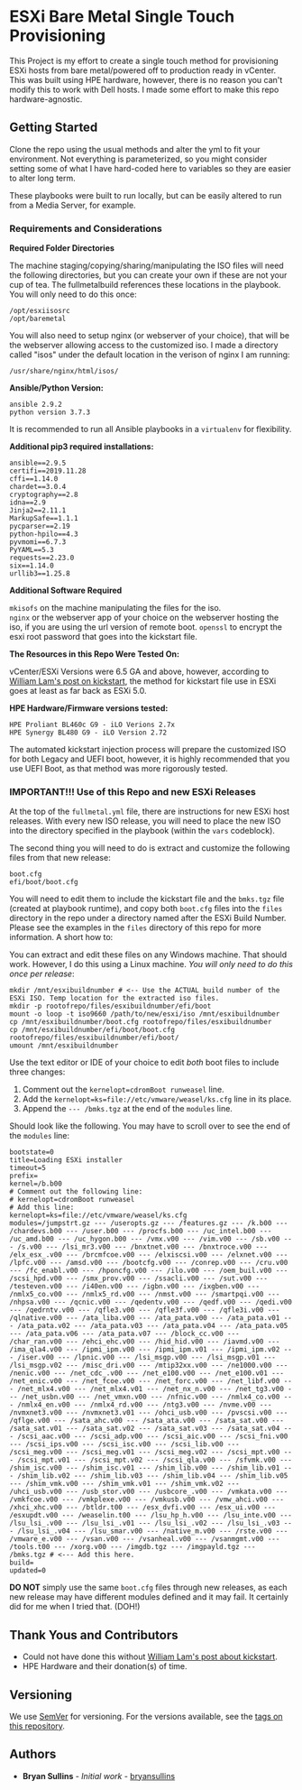# ESXi Bare Metal Single Touch Provisioning

This Project is my effort to create a single touch method for provisioning ESXi hosts from bare metal/powered off to production ready in vCenter. This was built using HPE hardware, however, there is no reason you can't modify this to work with Dell hosts. I made some effort to make this repo hardware-agnostic.

## Getting Started

Clone the repo using the usual methods and alter the yml to fit your environment. Not everything is parameterized, so you might consider setting some of what I have hard-coded here to variables so they are easier to alter long term.

These playbooks were built to run locally, but can be easily altered to run from a Media Server, for example.

### Requirements and Considerations

**Required Folder Directories**

The machine staging/copying/sharing/manipulating the ISO files will need the following directories, but you can create your own if these are not your cup of tea. The fullmetalbuild references these locations in the playbook. You will only need to do this once:

    /opt/esxiisosrc  
    /opt/baremetal  

You will also need to setup nginx (or webserver of your choice), that will be the webserver allowing access to the customized iso. I made a directory called "isos" under the default location in the verison of nginx I am running:

    /usr/share/nginx/html/isos/

**Ansible/Python Version:**

    ansible 2.9.2  
    python version 3.7.3    

It is recommended to run all Ansible playbooks in a `virtualenv` for flexibility.

**Additional pip3 required installations:**  

    ansible==2.9.5  
    certifi==2019.11.28  
    cffi==1.14.0  
    chardet==3.0.4  
    cryptography==2.8  
    idna==2.9  
    Jinja2==2.11.1  
    MarkupSafe==1.1.1  
    pycparser==2.19  
    python-hpilo==4.3  
    pyvmomi==6.7.3  
    PyYAML==5.3  
    requests==2.23.0  
    six==1.14.0  
    urllib3==1.25.8   

**Additional Software Required**

`mkisofs` on the machine manipulating the files for the iso.  
`nginx` or the webserver app of your choice on the webserver hosting the iso, if you are using the url version of remote boot.
`openssl` to encrypt the esxi root password that goes into the kickstart file.

**The Resources in this Repo Were Tested On:**

vCenter/ESXi Versions were 6.5 GA and above, however, according to [William Lam's post on kickstart](https://www.virtuallyghetto.com/2012/03/how-to-create-bootable-esxi-5-iso.html), the method for kickstart file use in ESXi goes at least as far back as ESXi 5.0.

**HPE Hardware/Firmware versions tested:**

    HPE Proliant BL460c G9 - iLO Verions 2.7x   
    HPE Synergy BL480 G9 - iLO Version 2.72  

The automated kickstart injection process will prepare the customized ISO for both Legacy and UEFI boot, however, it is highly recommended that you use UEFI Boot, as that method was more rigorously tested.

### IMPORTANT!!! Use of this Repo and new ESXi Releases

At the top of the `fullmetal.yml` file, there are instructions for new ESXi host releases. With every new ISO release, you will need to place the new ISO into the directory specified in the playbook (within the `vars` codeblock).

The second thing you will need to do is extract and customize the following files from that new release:

    boot.cfg  
    efi/boot/boot.cfg  

You will need to edit them to include the kickstart file and the `bmks.tgz` file (created at playbook runtime), and copy both `boot.cfg` files into the `files` directory in the repo under a directory named after the ESXi Build Number. Please see the examples in the `files` directory of this repo for more information. A short how to:

You can extract and edit these files on any Windows machine. That should work. However, I do this using a Linux machine. *You will only need to do this once per release*:

    mkdir /mnt/esxibuildnumber # <-- Use the ACTUAL build number of the ESXi ISO. Temp location for the extracted iso files.
    mkdir -p rootofrepo/files/esxibuildnumber/efi/boot
    mount -o loop -t iso9660 /path/to/new/esxi/iso /mnt/esxibuildnumber
    cp /mnt/esxibuildnumber/boot.cfg rootofrepo/files/esxibuildnumber
    cp /mnt/esxibuildnumber/efi/boot/boot.cfg rootofrepo/files/esxibuildnumber/efi/boot/
    umount /mnt/esxibuildnumber

Use the text editor or IDE of your choice to edit *both* boot files to include three changes:

1. Comment out the `kernelopt=cdromBoot runweasel` line.
2. Add the `kernelopt=ks=file://etc/vmware/weasel/ks.cfg` line in its place.
3. Append the `--- /bmks.tgz` at the end of the `modules` line.

Should look like the following. You may have to scroll over to see the end of the `modules` line:

    bootstate=0  
    title=Loading ESXi installer  
    timeout=5  
    prefix=  
    kernel=/b.b00  
    # Comment out the following line:  
    # kernelopt=cdromBoot runweasel  
    # Add this line:  
    kernelopt=ks=file://etc/vmware/weasel/ks.cfg  
    modules=/jumpstrt.gz --- /useropts.gz --- /features.gz --- /k.b00 --- /chardevs.b00 --- /user.b00 --- /procfs.b00 --- /uc_intel.b00 --- /uc_amd.b00 --- /uc_hygon.b00 --- /vmx.v00 --- /vim.v00 --- /sb.v00 --- /s.v00 --- /lsi_mr3.v00 --- /bnxtnet.v00 --- /bnxtroce.v00 --- /elx_esx_.v00 --- /brcmfcoe.v00 --- /elxiscsi.v00 --- /elxnet.v00 --- /lpfc.v00 --- /amsd.v00 --- /bootcfg.v00 --- /conrep.v00 --- /cru.v00 --- /fc_enabl.v00 --- /hponcfg.v00 --- /ilo.v00 --- /oem_buil.v00 --- /scsi_hpd.v00 --- /smx_prov.v00 --- /ssacli.v00 --- /sut.v00 --- /testeven.v00 --- /i40en.v00 --- /igbn.v00 --- /ixgben.v00 --- /nmlx5_co.v00 --- /nmlx5_rd.v00 --- /nmst.v00 --- /smartpqi.v00 --- /nhpsa.v00 --- /qcnic.v00 --- /qedentv.v00 --- /qedf.v00 --- /qedi.v00 --- /qedrntv.v00 --- /qfle3.v00 --- /qfle3f.v00 --- /qfle3i.v00 --- /qlnative.v00 --- /ata_liba.v00 --- /ata_pata.v00 --- /ata_pata.v01 --- /ata_pata.v02 --- /ata_pata.v03 --- /ata_pata.v04 --- /ata_pata.v05 --- /ata_pata.v06 --- /ata_pata.v07 --- /block_cc.v00 --- /char_ran.v00 --- /ehci_ehc.v00 --- /hid_hid.v00 --- /iavmd.v00 --- /ima_qla4.v00 --- /ipmi_ipm.v00 --- /ipmi_ipm.v01 --- /ipmi_ipm.v02 --- /iser.v00 --- /lpnic.v00 --- /lsi_msgp.v00 --- /lsi_msgp.v01 --- /lsi_msgp.v02 --- /misc_dri.v00 --- /mtip32xx.v00 --- /ne1000.v00 --- /nenic.v00 --- /net_cdc_.v00 --- /net_e100.v00 --- /net_e100.v01 --- /net_enic.v00 --- /net_fcoe.v00 --- /net_forc.v00 --- /net_libf.v00 --- /net_mlx4.v00 --- /net_mlx4.v01 --- /net_nx_n.v00 --- /net_tg3.v00 --- /net_usbn.v00 --- /net_vmxn.v00 --- /nfnic.v00 --- /nmlx4_co.v00 --- /nmlx4_en.v00 --- /nmlx4_rd.v00 --- /ntg3.v00 --- /nvme.v00 --- /nvmxnet3.v00 --- /nvmxnet3.v01 --- /ohci_usb.v00 --- /pvscsi.v00 --- /qflge.v00 --- /sata_ahc.v00 --- /sata_ata.v00 --- /sata_sat.v00 --- /sata_sat.v01 --- /sata_sat.v02 --- /sata_sat.v03 --- /sata_sat.v04 --- /scsi_aac.v00 --- /scsi_adp.v00 --- /scsi_aic.v00 --- /scsi_fni.v00 --- /scsi_ips.v00 --- /scsi_isc.v00 --- /scsi_lib.v00 --- /scsi_meg.v00 --- /scsi_meg.v01 --- /scsi_meg.v02 --- /scsi_mpt.v00 --- /scsi_mpt.v01 --- /scsi_mpt.v02 --- /scsi_qla.v00 --- /sfvmk.v00 --- /shim_isc.v00 --- /shim_isc.v01 --- /shim_lib.v00 --- /shim_lib.v01 --- /shim_lib.v02 --- /shim_lib.v03 --- /shim_lib.v04 --- /shim_lib.v05 --- /shim_vmk.v00 --- /shim_vmk.v01 --- /shim_vmk.v02 --- /uhci_usb.v00 --- /usb_stor.v00 --- /usbcore_.v00 --- /vmkata.v00 --- /vmkfcoe.v00 --- /vmkplexe.v00 --- /vmkusb.v00 --- /vmw_ahci.v00 --- /xhci_xhc.v00 --- /btldr.t00 --- /esx_dvfi.v00 --- /esx_ui.v00 --- /esxupdt.v00 --- /weaselin.t00 --- /lsu_hp_h.v00 --- /lsu_inte.v00 --- /lsu_lsi_.v00 --- /lsu_lsi_.v01 --- /lsu_lsi_.v02 --- /lsu_lsi_.v03 --- /lsu_lsi_.v04 --- /lsu_smar.v00 --- /native_m.v00 --- /rste.v00 --- /vmware_e.v00 --- /vsan.v00 --- /vsanheal.v00 --- /vsanmgmt.v00 --- /tools.t00 --- /xorg.v00 --- /imgdb.tgz --- /imgpayld.tgz --- /bmks.tgz # <--- Add this here.    
    build=  
    updated=0  

**DO NOT** simply use the same `boot.cfg` files through new releases, as each new release may have different modules defined and it may fail. It certainly did for me when I tried that. (DOH!)

## Thank Yous and Contributors

* Could not have done this without [William Lam's post about kickstart](https://www.virtuallyghetto.com/2012/03/how-to-create-bootable-esxi-5-iso.html).
* HPE Hardware and their donation(s) of time.

## Versioning

We use [SemVer](http://semver.org/) for versioning. For the versions available, see the [tags on this repository](https://github.com/your/project/tags). 

## Authors

* **Bryan Sullins** - *Initial work* - [bryansullins](https://github.com/bryansullins)
